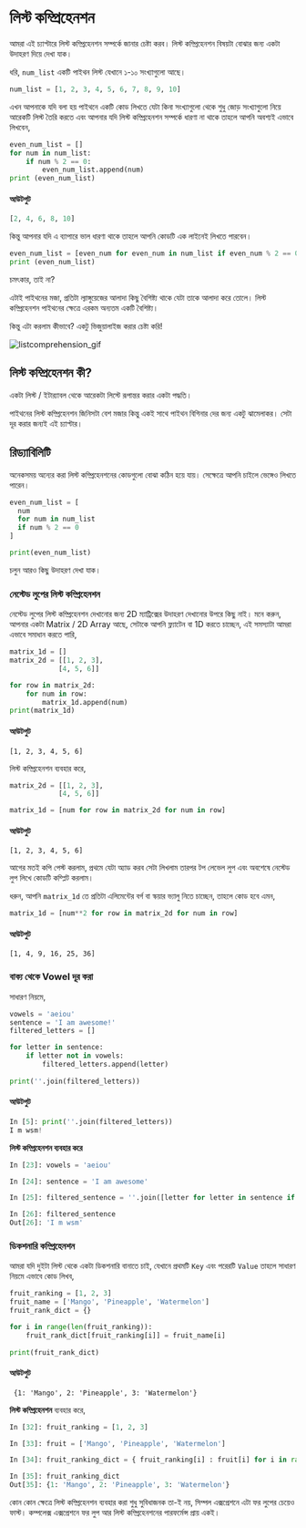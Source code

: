 # লিস্ট কম্প্রিহেনশন

আমরা এই চ্যাপ্টারে লিস্ট কম্প্রিহেনশন সম্পর্কে জানার চেষ্টা করব। লিস্ট কম্প্রিহেনশন বিষয়টা বোঝার জন্য একটা উদাহরণ দিয়ে দেখা যাক।

ধরি, `num_list` একটি পাইথন লিস্ট যেখানে ১-১০ সংখ্যাগুলো আছে।

```python
num_list = [1, 2, 3, 4, 5, 6, 7, 8, 9, 10]
```

এখন আপনাকে যদি বলা হয় পাইথনে একটি কোড লিখতে যেটা কিনা সংখ্যাগুলো থেকে শুধু জোড় সংখ্যাগুলো নিয়ে আরেকটি লিস্ট তৈরি করতে এবং আপনার যদি লিস্ট কম্প্রিহেনশন সম্পর্কে ধারণা না থাকে তাহলে আপনি অবশ্যই এভাবে লিখবেন,

```python
even_num_list = []
for num in num_list:
	if num % 2 == 0:
        even_num_list.append(num)
print (even_num_list)
```

#### আউটপুট

```python
[2, 4, 6, 8, 10]
```

কিন্তু আপনার যদি এ ব্যাপারে ভাল ধারণা থাকে তাহলে আপনি কোডটি এক লাইনেই লিখতে পারবেন।

```python
even_num_list = [even_num for even_num in num_list if even_num % 2 == 0]
print (even_num_list)
```

চমৎকার, তাই না?

এটাই পাইথনের মজা, প্রতিটা ল্যাঙ্গুয়েজের আলাদা কিছু বৈশিষ্ট্য থাকে যেটা তাকে আলাদা করে তোলে। লিস্ট কম্প্রিহেনশন পাইথনের ক্ষেত্রে এরকম অন্যতম একটি বৈশিষ্ট্য।

কিন্তু এটা করলাম কীভাবে? একটু ভিজুয়ালাইজ করার চেষ্টা করি!

![listcomprehension_gif](http://i.imgur.com/Yj9qlEw.gif)

## লিস্ট কম্প্রিহেনশন কী?

একটা লিস্ট / ইটার‍্যাবল থেকে আরেকটা লিস্টে রূপান্তর করার একটা পদ্ধতি। 

পাইথনের লিস্ট কম্প্রিহেনশন জিনিসটা বেশ মজার কিন্তু একই সাথে পাইথন বিগিনার দের জন্য একটু ঝামেলাকর। সেটা দূর করার জন্যই এই চ্যাপ্টার।

## রিড্যাবিলিটি

অনেকসময় অন্যের করা লিস্ট কম্প্রিহেনশনের কোডগুলো বোঝা কঠিন হয়ে যায়। সেক্ষেত্রে আপনি চাইলে ভেঙ্গেও লিখতে পারেন।

```python
even_num_list = [
  num
  for num in num_list
  if num % 2 == 0
]

print(even_num_list)
```

চলুন আরও কিছু উদাহরণ দেখা যাক।

### নেস্টেড লুপের লিস্ট কম্প্রিহেনশন

নেস্টেড লুপের লিস্ট কম্প্রিহেনশন দেখানোর জন্য 2D ম্যাট্রিক্সের উদাহরণ দেখানোর উপরে কিছু নাই। মনে করুন, আপনার একটা  Matrix / 2D Array আছে, সেটাকে আপনি ফ্ল্যাটেন বা 1D করতে চাচ্ছেন, এই সমস্যাটা আমরা এভাবে সমাধান করতে পারি,

```python
matrix_1d = []
matrix_2d = [[1, 2, 3],
			[4, 5, 6]]

for row in matrix_2d:
    for num in row:
        matrix_1d.append(num)
print(matrix_1d)
```

#### আউটপুট

```
[1, 2, 3, 4, 5, 6]
```

লিস্ট কম্প্রিহেনশন ব্যবহার করে,

```python
matrix_2d = [[1, 2, 3],
			[4, 5, 6]]

matrix_1d = [num for row in matrix_2d for num in row]
```

#### আউটপুট

```
[1, 2, 3, 4, 5, 6]
```

আগের মতই কপি পেস্ট করলাম, প্রথমে যেটা অ্যাড করব সেটা লিখলাম তারপর টপ লেভেল লুপ এবং অবশেষে নেস্টেড লুপ লিখে কোডটি কম্প্লিট করলাম।

ধরুন, আপনি `matrix_1d` তে প্রতিটা এলিমেন্টের বর্গ বা স্কয়ার ভ্যালু নিতে চাচ্ছেন, তাহলে কোড হবে এমন,

```python
matrix_1d = [num**2 for row in matrix_2d for num in row]
```

#### আউটপুট

```
[1, 4, 9, 16, 25, 36]
```

### বাক্য থেকে Vowel দূর করা 

সাধারণ নিয়মে,

```python
vowels = 'aeiou'
sentence = 'I am awesome!'
filtered_letters = []

for letter in sentence:
	if letter not in vowels:
		filtered_letters.append(letter)
		
print(''.join(filtered_letters))
```

#### আউটপুট

```python
In [5]: print(''.join(filtered_letters))
I m wsm!
```

**লিস্ট কম্প্রিহেনশন ব্যবহার করে**

```python
In [23]: vowels = 'aeiou'

In [24]: sentence = 'I am awesome'

In [25]: filtered_sentence = ''.join([letter for letter in sentence if letter not in vowels])

In [26]: filtered_sentence
Out[26]: 'I m wsm'
```


### ডিকশনারি কম্প্রিহেনশন

আমরা যদি দুইটা লিস্ট থেকে একটা ডিকশনারি বানাতে চাই, যেখানে প্রথমটি `Key` এবং পরেরটি `Value` তাহলে সাধারণ নিয়মে এভাবে কোড লিখব,

```python
fruit_ranking = [1, 2, 3]
fruit_name = ['Mango', 'Pineapple', 'Watermelon']
fruit_rank_dict = {}

for i in range(len(fruit_ranking)):
	fruit_rank_dict[fruit_ranking[i]] = fruit_name[i]
	
print(fruit_rank_dict)
```

#### আউটপুট 

```
 {1: 'Mango', 2: 'Pineapple', 3: 'Watermelon'}
```

**লিস্ট কম্প্রিহেনশন** ব্যবহার করে,

```python
In [32]: fruit_ranking = [1, 2, 3]

In [33]: fruit = ['Mango', 'Pineapple', 'Watermelon']

In [34]: fruit_ranking_dict = { fruit_ranking[i] : fruit[i] for i in range(len(fruit_ranking)) }

In [35]: fruit_ranking_dict
Out[35]: {1: 'Mango', 2: 'Pineapple', 3: 'Watermelon'}
```

কোন কোন ক্ষেত্রে লিস্ট কম্প্রিহেনশন ব্যবহার করা শুধু সুবিধাজনক তা-ই নয়, সিম্পল এক্সপ্রেশনে এটা ফর লুপের চেয়েও ফাস্ট। কম্পলেক্স এক্সপ্রেশনে ফর লুপ আর লিস্ট কম্প্রিহেনশনের পারফর্মেন্স প্রায় একই। 
